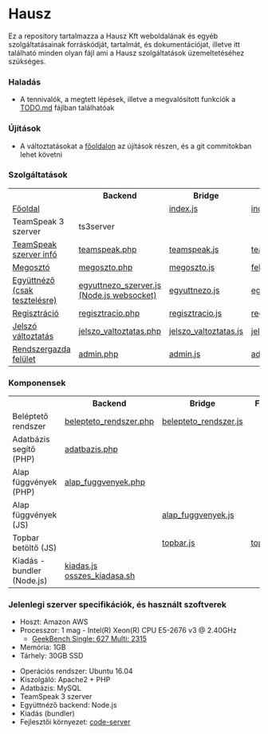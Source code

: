 # Hausz

Ez a repository tartalmazza a Hausz Kft weboldalának és egyéb szolgáltatásainak forráskódját, tartalmát, és dokumentációjat, illetve itt található minden olyan fájl ami a Hausz szolgáltatások üzemeltetéséhez szükséges.

### Haladás

* A tennivalók, a megtett lépések, illetve a megvalósított funkciók a [TODO.md](TODO.md) fájlban találhatóak

### Újítások

* A változtatásokat a [főoldalon](https://hausz.stream/) az újítások részen, és a git commitokban lehet követni

### Szolgáltatások

<table>
    <tr>
        <th></th>
        <th>Backend</th>
        <th>Bridge</th>
        <th>Frontend</th>
        <th>Dokumentáció</th>
    </tr>
    <tr>
        <td><a href="https://hausz.stream/teamspeak/">Főoldal</a></td>
        <td></td>
        <td><a href="index.js">index.js</a></td>
        <td><a href="index.html">index.html</a></td>
        <td></td>
    </tr>
    <tr>
        <td>TeamSpeak 3 szerver</td>
        <td>ts3server</td>
        <td></td>
        <td></td>
        <td><a href="dokumentáció/teamspeak/leírás.txt">leírás.txt</a></td>
    </tr>
    <tr>
        <td><a href="https://hausz.stream/teamspeak/">TeamSpeak szerver infó</a></td>
        <td><a href="megoszto/teamspeak.php">teamspeak.php</a></td>
        <td><a href="megoszto/teamspeak.js">teamspeak.js</a></td>
        <td><a href="megoszto/teamspeak.html">teamspeak.html</a></td>
        <td></td>
    </tr>
    <tr>
        <td><a href="https://hausz.stream/megoszto/">Megosztó</a></td>
        <td><a href="megoszto/megoszto.php">megoszto.php</a></td>
        <td><a href="megoszto/megoszto.js">megoszto.js</a></td>
        <td><a href="megoszto/feltoltes.html">feltoltes.html</a></td>
        <td><a href="dokumentáció/megosztó/leírás.txt">leírás.txt</a></td>
    </tr>
    <tr>
        <td><a href="https://hausz.stream/egyuttnezo/">Együttnéző (csak tesztelésre)</a></td>
        <td><a href="egyuttnezo/egyuttnezo_szerver.js">egyuttnezo_szerver.js<br>(Node.js websocket)</a></td>
        <td><a href="egyuttnezo/egyuttnezo.js">egyuttnezo.js</a></td>
        <td><a href="egyuttnezo/egyuttnezo.html">egyuttnezo.html</a></td>
        <td><a href="dokumentáció/együttnéző/leírás.txt">leírás.txt</a></td>
    </tr>
    <tr>
        <td><a href="https://hausz.stream/kezelo/regisztracio.html">Regisztráció</a></td>
        <td><a href="kezelo/regisztracio.php">regisztracio.php</a></td>
        <td><a href="kezelo/regisztracio.js">regisztracio.js</a></td>
        <td><a href="kezelo/regisztracio.html">regisztracio.html</a></td>
        <td></td>
    </tr>
    <tr>
        <td><a href="https://hausz.stream/kezelo/jelszo_valtoztatas.html">Jelszó változtatás</a></td>
        <td><a href="kezelo/jelszo_valtoztatas.php">jelszo_valtoztatas.php</a></td>
        <td><a href="kezelo/jelszo_valtoztatas.js">jelszo_valtoztatas.js</a></td>
        <td><a href="kezelo/jelszo_valtoztatas.html">jelszo_valtoztatas.html</a></td>
        <td></td>
    </tr>
    <tr>
        <td><a href="https://hausz.stream/admin/">Rendszergazda felület</a></td>
        <td><a href="admin/admin.php">admin.php</a></td>
        <td><a href="admin/admin.js">admin.js</a></td>
        <td><a href="admin/admin.html">admin.html</a></td>
        <td></td>
    </tr>
</table>

### Komponensek

<table>
    <tr>
        <th></th>
        <th>Backend</th>
        <th>Bridge</th>
        <th>Frontend</th>
        <th>Dokumentáció</th>
    </tr>
    <tr>
        <td>Beléptető rendszer</td>
        <td><a href="include/belepteto_rendszer.php">belepteto_rendszer.php</a></td>
        <td><a href="include/belepteto_rendszer.js">belepteto_rendszer.js</a></td>
        <td></td>
        <td></td>
    </tr>
    <tr>
        <td>Adatbázis segítő (PHP)</td>
        <td><a href="include/adatbazis.php">adatbazis.php</a></td>
        <td></td>
        <td></td>
        <td></td>
    </tr>
    <tr>
        <td>Alap függvények (PHP)</td>
        <td><a href="include/alap_fuggvenyek.php">alap_fuggvenyek.php</a></td>
        <td></td>
        <td></td>
        <td></td>
    </tr>
    <tr>
        <td>Alap függvények (JS)</td>
        <td></td>
        <td><a href="include/alap_fuggvenyek.js">alap_fuggvenyek.js</a></td>
        <td></td>
        <td></td>
    </tr>
    <tr>
        <td>Topbar betöltő (JS)</td>
        <td></td>
        <td><a href="include/topbar.js">topbar.js</a></td>
        <td><a href="index/topbar.html">topbar.html</a></td>
        <td></td>
    </tr>
    <tr>
        <td>Kiadás - bundler (Node.js)</td>
        <td><a href="forras/kiadas.js">kiadas.js</a><br><a href="forras/osszes_kiadasa.sh">osszes_kiadasa.sh</a></td>
        <td></td>
        <td></td>
        <td><a href="dokumentáció/kiadas/leiras.txt">leírás.txt</a></td>
    </tr>
</table>

### Jelenlegi szerver specifikációk, és használt szoftverek

* Hoszt: Amazon AWS
* Processzor: 1 mag - Intel(R) Xeon(R) CPU E5-2676 v3 @ 2.40GHz
    * [GeekBench Single: 627 Multi: 2315](https://browser.geekbench.com/processors/intel-xeon-e5-2676-v3)
* Memória: 1GB
* Tárhely: 30GB SSD
> 
* Operációs rendszer: Ubuntu 16.04
* Kiszolgáló: Apache2 + PHP
* Adatbázis: MySQL
* TeamSpeak 3 szerver
* Együttnéző backend: Node.js
* Kiadás (bundler)
* Fejlesztői környezet: [code-server](https://github.com/coder/code-server)